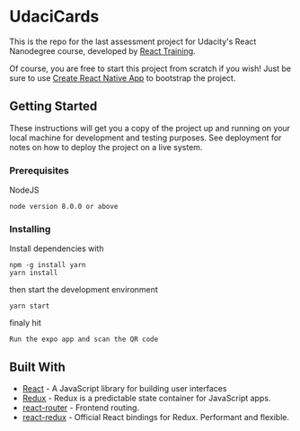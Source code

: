 # UdaciCards

This is the repo for the last assessment project for Udacity's React Nanodegree course, developed by [React Training](https://reacttraining.com).

Of course, you are free to start this project from scratch if you wish! Just be sure to use [Create React Native App](https://github.com/react-community/create-react-native-app) to bootstrap the project.

## Getting Started

These instructions will get you a copy of the project up and running on your local machine for development and testing purposes. See deployment for notes on how to deploy the project on a live system.

### Prerequisites

NodeJS

```
node version 8.0.0 or above
```

### Installing

Install dependencies with

```
npm -g install yarn
yarn install
```

then start the development environment

```
yarn start
```

finaly hit 

```
Run the expo app and scan the QR code
```

## Built With

* [React](https://facebook.github.io/react/docs/hello-world.html) - A JavaScript library for building user interfaces
* [Redux](http://redux.js.org/) - Redux is a predictable state container for JavaScript apps.
* [react-router](https://github.com/ReactTraining/react-router) - Frontend routing.
* [react-redux](https://github.com/reactjs/react-redux) - Official React bindings for Redux. Performant and flexible.

